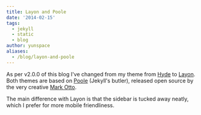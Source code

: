 ```yaml
---
title: Layon and Poole
date: '2014-02-15'
tags:
  - jekyll
  - static
  - blog
author: yunspace
aliases:
  - /blog/layon-and-poole
---
```

As per v2.0.0 of this blog I've changed from my theme from [Hyde][andhyde] to [Layon][layon]. Both themes are based on [Poole][poole] (Jekyll's butler), released open source by the very creative [Mark Otto][mdo].

The main difference with Layon is that the sidebar is tucked away neatly, which I prefer for more mobile friendliness.

[poole]:    http://getpoole.com/
[mdo]:      http://markdotto.com/
[layon]:    https://github.com/poole/lanyon
[andhyde]:  https://github.com/poole/hyde
